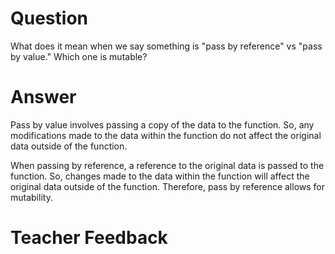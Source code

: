 # Question
What does it mean when we say something is "pass by reference" vs "pass by value." Which one is mutable?

# Answer
Pass by value involves passing a copy of the data to the function. So, any modifications made to the data within the function do not affect the original data outside of the function. 

When passing by reference, a reference to the original data is passed to the function. So, changes made to the data within the function will affect the original data outside of the function. Therefore, pass by reference allows for mutability. 

# Teacher Feedback